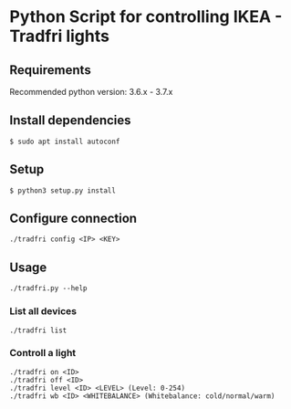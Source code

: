 # Python Script for controlling IKEA - Tradfri lights


## Requirements
Recommended python version: 3.6.x - 3.7.x

## Install dependencies
```shell
$ sudo apt install autoconf
```

## Setup
```shell
$ python3 setup.py install
```

## Configure connection

```shell
./tradfri config <IP> <KEY>
```


## Usage
```shell
./tradfri.py --help
```

### List all devices
```shell
./tradfri list
```

### Controll a light
```shell
./tradfri on <ID>
./tradfri off <ID>
./tradfri level <ID> <LEVEL> (Level: 0-254)
./tradfri wb <ID> <WHITEBALANCE> (Whitebalance: cold/normal/warm)
```